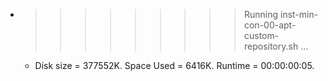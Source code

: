 * >>>>>>>>> Running inst-min-con-00-apt-custom-repository.sh ...
  * Disk size = 377552K. Space Used = 6416K. Runtime = 00:00:00:05.
